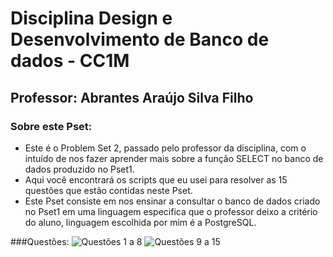 # Disciplina Design e Desenvolvimento de Banco de dados - CC1M
## Professor: Abrantes Araújo Silva Filho

### Sobre este Pset:
* Este é o Problem Set 2, passado pelo professor da disciplina, com o intuído de nos fazer aprender mais sobre a função SELECT no banco de dados produzido no Pset1.
* Aqui você encontrará os scripts que eu usei para resolver as 15 questões que estão contidas neste Pset.
*  Este Pset consiste em nos ensinar a consultar o banco de dados criado no Pset1 em uma linguagem especifica que o professor deixo a critério do aluno, linguagem escolhida por mim é a PostgreSQL.

###Questões:
![Questões 1 a 8](https://github.com/yAnzmerr/uvv_bd_1_cc1m/blob/main/Pset2/Quest%C3%B5es%201%20a%208.png)
![Questões 9 a 15](https://github.com/yAnzmerr/uvv_bd_1_cc1m/blob/main/Pset2/Quest%C3%B5es%209%20a%2015.png)
